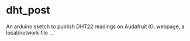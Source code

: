 # dht_post
An arduino sketch to publish DHT22 readings on Audafruit IO, webpage, a local/network file ... 
